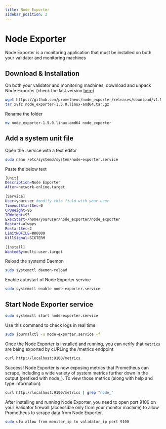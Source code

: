 ```yaml
---
title: Node Exporter
sidebar_position: 2
---
```


# Node Exporter

Node Exporter is a monitoring application that must be installed on both your validator and monitoring machines

## Download & Installation

On both your validator and monitoring machines, download and unpack Node Exporter (check the last version [here](https://prometheus.io/download/#node_exporter))

```bash
wget https://github.com/prometheus/node_exporter/releases/download/v1.5.0/node_exporter-1.5.0.linux-amd64.tar.gz
tar xvfz node_exporter-1.5.0.linux-amd64.tar.gz
```

Rename the folder

```bash
mv node_exporter-1.5.0.linux-amd64 node_exporter
```

## Add a system unit file

Open the .service with a text editor

```bash
sudo nano /etc/systemd/system/node-exporter.service
```

Paste the below text

```bash title=/etc/systemd/system/node-exporter.service
[Unit]
Description=Node Exporter
After=network-online.target
​
[Service]
User=youruser #modify this field with your user
TimeoutStartSec=0
CPUWeight=95
IOWeight=95
ExecStart=/home/youruser/node_exporter/node_exporter
Restart=always
RestartSec=2
LimitNOFILE=800000
KillSignal=SIGTERM
​
[Install]
WantedBy=multi-user.target
```

Reload the systemd Daemon

```bash
sudo systemctl daemon-reload
```

Enable autostart of Node Exporter service

```bash
sudo systemctl enable node-exporter.service
```

## Start Node Exporter service

```bash
sudo systemctl start node-exporter.service
```

Use this command to check logs in real time

```bash
sudo journalctl -u node-exporter.service -f
```

Once the Node Exporter is installed and running, you can verify that `metrics` are being exported by cURLing the /metrics endpoint:

```bash
curl http://localhost:9100/metrics
```

Success! Node Exporter is now exposing metrics that Prometheus can scrape, including a wide variety of system metrics further down in the output (prefixed with node_). To view those metrics (along with help and type information):

```bash
curl http://localhost:9100/metrics | grep "node_"
```

After installing and running Node Exporter, you need to open port 9100 on your Validator firewall (accessible only from your monitor machine) to allow Prometheus to scrape data from Node Exporter.

```bash
sudo ufw allow from monitor_ip to validator_ip port 9100
```
